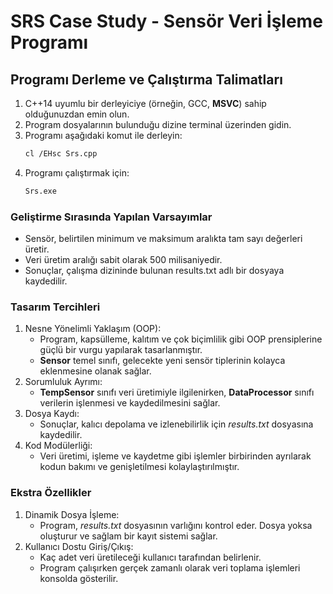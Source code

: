 # SRS Case Study - Sensör Veri İşleme Programı
## Programı Derleme ve Çalıştırma Talimatları
1. C++14 uyumlu bir derleyiciye (örneğin, GCC, __MSVC__) sahip olduğunuzdan emin olun.
2. Program dosyalarının bulunduğu dizine terminal üzerinden gidin.
3. Programı aşağıdaki komut ile derleyin:
   ```sh
   cl /EHsc Srs.cpp
4. Programı çalıştırmak için:
   ```sh
   Srs.exe
### Geliştirme Sırasında Yapılan Varsayımlar
* Sensör, belirtilen minimum ve maksimum aralıkta tam sayı değerleri üretir.
* Veri üretim aralığı sabit olarak 500 milisaniyedir.
* Sonuçlar, çalışma dizininde bulunan results.txt adlı bir dosyaya kaydedilir.
### Tasarım Tercihleri
1. Nesne Yönelimli Yaklaşım (OOP):
   * Program, kapsülleme, kalıtım ve çok biçimlilik gibi OOP prensiplerine güçlü bir vurgu yapılarak tasarlanmıştır.
   * __Sensor__ temel sınıfı, gelecekte yeni sensör tiplerinin kolayca eklenmesine olanak sağlar.
2. Sorumluluk Ayrımı:
   * __TempSensor__ sınıfı veri üretimiyle ilgilenirken, __DataProcessor__ sınıfı verilerin işlenmesi ve kaydedilmesini sağlar.
3. Dosya Kaydı:
   * Sonuçlar, kalıcı depolama ve izlenebilirlik için *results.txt* dosyasına kaydedilir.
4. Kod Modülerliği:
   * Veri üretimi, işleme ve kaydetme gibi işlemler birbirinden ayrılarak kodun bakımı ve genişletilmesi kolaylaştırılmıştır.
### Ekstra Özellikler
1. Dinamik Dosya İşleme:
   * Program, *results.txt* dosyasının varlığını kontrol eder. Dosya yoksa oluşturur ve sağlam bir kayıt sistemi sağlar.
2. Kullanıcı Dostu Giriş/Çıkış:
   * Kaç adet veri üretileceği kullanıcı tarafından belirlenir.
   * Program çalışırken gerçek zamanlı olarak veri toplama işlemleri konsolda gösterilir.
